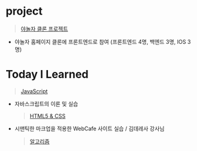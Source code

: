 # project

>

> <a href="https://github.com/gayoungaa91/yanolja-frontend ">야놀자 클론 프로젝트</a>

- 야놀자 홈페이지 클론에 프론트엔드로 참여 (프론트엔드 4명, 백엔드 3명, IOS 3명)

# Today I Learned

> <a href="https://github.com/gayoungaa91/portfolio/tree/master/til/Javascript">JavaScript</a>

- 자바스크립트의 이론 및 실습
  > <a href="https://github.com/gayoungaa91/portfolio/tree/master/til/HTML5%20%26%20CSS3">HTML5 & CSS</a>
- 시맨틱한 마크업을 적용한 WebCafe 사이트 실습 / 김데레사 강사님
  > <a href="https://github.com/gayoungaa91/portfolio/tree/master/til/Algorithm">알고리즘</a>
